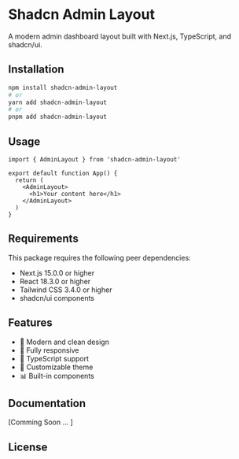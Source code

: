 # Shadcn Admin Layout

A modern admin dashboard layout built with Next.js, TypeScript, and shadcn/ui.

## Installation

```bash
npm install shadcn-admin-layout
# or
yarn add shadcn-admin-layout
# or
pnpm add shadcn-admin-layout
```

## Usage

```tsx
import { AdminLayout } from 'shadcn-admin-layout'

export default function App() {
  return (
    <AdminLayout>
      <h1>Your content here</h1>
    </AdminLayout>
  )
}
```

## Requirements

This package requires the following peer dependencies:

- Next.js 15.0.0 or higher
- React 18.3.0 or higher
- Tailwind CSS 3.4.0 or higher
- shadcn/ui components

## Features

- 🎨 Modern and clean design
- 📱 Fully responsive
- 🎯 TypeScript support
- 🎨 Customizable theme
- 📊 Built-in components

## Documentation

[Comming Soon ... ]

## License
